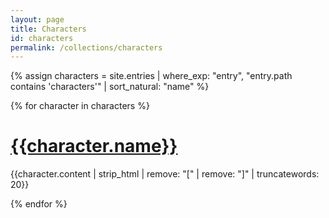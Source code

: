 ```yaml
---
layout: page
title: Characters
id: characters
permalink: /collections/characters
---
```


{% assign characters = site.entries | where_exp: "entry", "entry.path contains 'characters'" | sort_natural: "name" %}

{% for character in characters %}
  <h1><a class="internal-link" href="{{character.url}}">{{character.name}}</a></h1>
  <p>{{character.content | strip_html | remove: "[" | remove: "]" | truncatewords: 20}}</p>
{% endfor %}